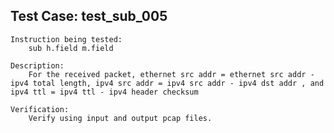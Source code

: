 Test Case: test_sub_005
-----------------------

    Instruction being tested:
        sub h.field m.field

    Description:
        For the received packet, ethernet src addr = ethernet src addr - ipv4 total length, ipv4 src addr = ipv4 src addr - ipv4 dst addr , and ipv4 ttl = ipv4 ttl - ipv4 header checksum

    Verification:
		Verify using input and output pcap files.

